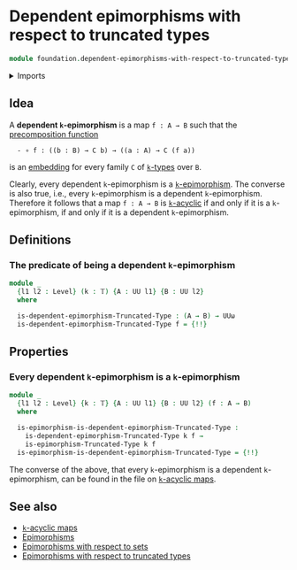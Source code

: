 # Dependent epimorphisms with respect to truncated types

```agda
module foundation.dependent-epimorphisms-with-respect-to-truncated-types where
```

<details><summary>Imports</summary>

```agda
open import foundation.epimorphisms-with-respect-to-truncated-types
open import foundation.universe-levels

open import foundation-core.embeddings
open import foundation-core.precomposition-dependent-functions
open import foundation-core.truncated-types
open import foundation-core.truncation-levels
```

</details>

## Idea

A **dependent `k`-epimorphism** is a map `f : A → B` such that the
[precomposition function](foundation.precomposition-dependent-functions.md)

```text
  - ∘ f : ((b : B) → C b) → ((a : A) → C (f a))
```

is an [embedding](foundation-core.embeddings.md) for every family `C` of
[`k`-types](foundation.truncated-types.md) over `B`.

Clearly, every dependent `k`-epimorphism is a
[`k`-epimorphism](foundation.epimorphisms-with-respect-to-truncated-types.md).
The converse is also true, i.e., every `k`-epimorphism is a dependent
`k`-epimorphism. Therefore it follows that a map `f : A → B` is
[`k`-acyclic](synthetic-homotopy-theory.truncated-acyclic-maps.md) if and only
if it is a `k`-epimorphism, if and only if it is a dependent `k`-epimorphism.

## Definitions

### The predicate of being a dependent `k`-epimorphism

```agda
module _
  {l1 l2 : Level} (k : 𝕋) {A : UU l1} {B : UU l2}
  where

  is-dependent-epimorphism-Truncated-Type : (A → B) → UUω
  is-dependent-epimorphism-Truncated-Type f = {!!}
```

## Properties

### Every dependent `k`-epimorphism is a `k`-epimorphism

```agda
module _
  {l1 l2 : Level} {k : 𝕋} {A : UU l1} {B : UU l2} (f : A → B)
  where

  is-epimorphism-is-dependent-epimorphism-Truncated-Type :
    is-dependent-epimorphism-Truncated-Type k f →
    is-epimorphism-Truncated-Type k f
  is-epimorphism-is-dependent-epimorphism-Truncated-Type = {!!}
```

The converse of the above, that every `k`-epimorphism is a dependent
`k`-epimorphism, can be found in the file on
[`k`-acyclic maps](synthetic-homotopy-theory.truncated-acyclic-maps.md).

## See also

- [`k`-acyclic maps](synthetic-homotopy-theory.truncated-acyclic-maps.md)
- [Epimorphisms](foundation.epimorphisms.md)
- [Epimorphisms with respect to sets](foundation.epimorphisms-with-respect-to-sets.md)
- [Epimorphisms with respect to truncated types](foundation.epimorphisms-with-respect-to-truncated-types.md)
